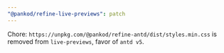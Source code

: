 ```yaml
---
"@pankod/refine-live-previews": patch
---
```


Chore: `https://unpkg.com/@pankod/refine-antd/dist/styles.min.css` is removed from `live-previews`, favor of `antd v5`.
